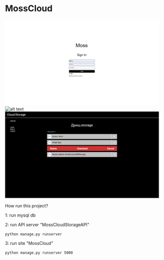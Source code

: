 # MossCloud

![alt text](https://github.com/qXytreXp/images/blob/master/signin_cloud.png)
![alt text](https://github.com/qXytreXp/images/blob/master/login.pngg)
![alt text](https://github.com/qXytreXp/images/blob/master/main_cloud_storage.png)

How run this project?

1: run mysql db

2: run API server "MossCloudStorageAPI"
```
python manage.py runserver
```

3: run site "MossCloud"
```
python manage.py runserver 5000
```


